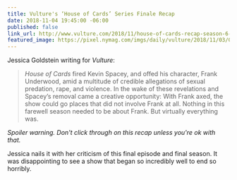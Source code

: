 ```yaml
---
title: Vulture's ‘House of Cards’ Series Finale Recap
date: 2018-11-04 19:45:00 -06:00
published: false
link_url: http://www.vulture.com/2018/11/house-of-cards-recap-season-6-episode-8-finale.html
featured_image: https://pixel.nymag.com/imgs/daily/vulture/2018/11/03/03-house-of-cards-finale.w1200.h630.jpg
---
```


Jessica Goldstein writing for *Vulture*:

> *House of Cards* fired Kevin Spacey, and offed his character, Frank Underwood, amid a multitude of credible allegations of sexual predation, rape, and violence. In the wake of these revelations and Spacey’s removal came a creative opportunity: With Frank axed, the show could go places that did not involve Frank at all. Nothing in this farewell season needed to be about Frank. But virtually everything was.

*Spoiler warning. Don't click through on this recap unless you're ok with that.*

Jessica nails it with her criticism of this final episode and final season. It was disappointing to see a show that began so incredibly well to end so horribly.